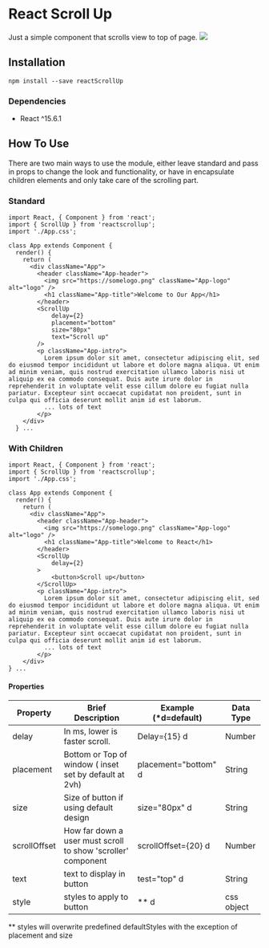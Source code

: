 # React Scroll Up

Just a simple component that scrolls view to top of page.
![](reactScrollUp.gif)

## Installation

```
npm install --save reactScrollUp
```
### Dependencies
- React ^15.6.1

## How To Use
There are two main ways to use the module, either leave standard and pass in props to change the look and functionality, or have in encapsulate children elements and only take care of the scrolling part.

### Standard
```
import React, { Component } from 'react';
import { ScrollUp } from 'reactscrollup';
import './App.css';

class App extends Component {
  render() {
    return (
      <div className="App">
        <header className="App-header">
          <img src="https://somelogo.png" className="App-logo" alt="logo" />
          <h1 className="App-title">Welcome to Our App</h1>
        </header>
        <ScrollUp 
            delay={2} 
            placement="bottom" 
            size="80px"
            text="Scroll up" 
        />
        <p className="App-intro">
          Lorem ipsum dolor sit amet, consectetur adipiscing elit, sed do eiusmod tempor incididunt ut labore et dolore magna aliqua. Ut enim ad minim veniam, quis nostrud exercitation ullamco laboris nisi ut aliquip ex ea commodo consequat. Duis aute irure dolor in reprehenderit in voluptate velit esse cillum dolore eu fugiat nulla pariatur. Excepteur sint occaecat cupidatat non proident, sunt in culpa qui officia deserunt mollit anim id est laborum.
          ... lots of text
        </p>
    </div>
  } ...
```

### With Children
```
import React, { Component } from 'react';
import { ScrollUp } from 'reactscrollup';
import './App.css';

class App extends Component {
  render() {
    return (
      <div className="App">
        <header className="App-header">
          <img src="https://somelogo.png" className="App-logo" alt="logo" />
          <h1 className="App-title">Welcome to React</h1>
        </header>
        <ScrollUp 
            delay={2}
        >
            <button>Scroll up</button>
        </ScrollUp>
        <p className="App-intro">
          Lorem ipsum dolor sit amet, consectetur adipiscing elit, sed do eiusmod tempor incididunt ut labore et dolore magna aliqua. Ut enim ad minim veniam, quis nostrud exercitation ullamco laboris nisi ut aliquip ex ea commodo consequat. Duis aute irure dolor in reprehenderit in voluptate velit esse cillum dolore eu fugiat nulla pariatur. Excepteur sint occaecat cupidatat non proident, sunt in culpa qui officia deserunt mollit anim id est laborum.
          ... lots of text
        </p>
    </div>
} ...
```

#### Properties

Property      | Brief Description                                   | Example (*d=default)      | Data Type  
--------------|-----------------------------------------------------|-----------------------|------------
delay | In ms, lower is faster scroll. | Delay={15}  d | Number
placement | Bottom or Top of window ( inset set by default at 2vh) | placement="bottom" d | String
size | Size of button if using default design | size="80px" d | String
scrollOffset | How far down a user must scroll to show 'scroller' component | scrollOffset={20} d | Number
text | text to display in button | test="top" d | String
style | styles to apply to button | ** d | css object

** styles will overwrite predefined defaultStyles with the exception of placement and size 

